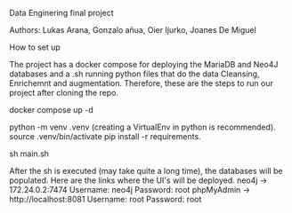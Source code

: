 Data Enginering final project

Authors: Lukas Arana, Gonzalo añua, Oier Ijurko, Joanes De Miguel

How to set up

The project has a docker compose for deploying the MariaDB and Neo4J databases and a .sh running python files that do the data Cleansing, Enrichemnt and augmentation.
Therefore, these are the steps to run our project after cloning the repo.

docker compose up -d

python -m venv .venv (creating a VirtualEnv in python is recommended).
source .venv/bin/activate
pip install -r requirements.

sh main.sh

After the sh is executed (may take quite a long time), the databases will be populated. Here are the links where the UI's will be deployed.
neo4j -> 172.24.0.2:7474
Username: neo4j
Password: root
phpMyAdmin -> http://localhost:8081
Username: root
Password: root
